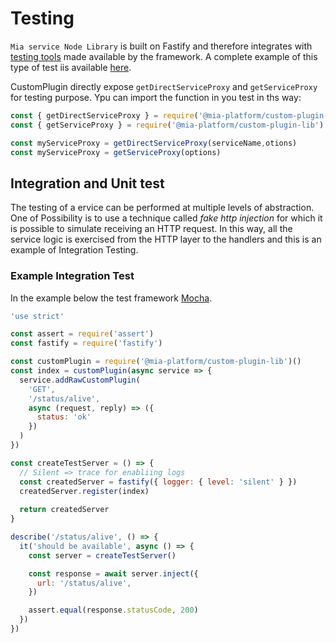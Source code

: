 # Testing
`Mia service Node Library` is built on Fastify and therefore integrates with [testing tools](https://www.fastify.io/docs/latest/Testing/)
made available by the framework. A complete example of this type of test iis available [here](https://github.com/mia-platform/custom-plugin-lib/blob/master/examples/advanced/test/).

CustomPlugin directly expose `getDirectServiceProxy` and `getServiceProxy` for testing purpose.
Ypu can import the function in you test in ths way:
``` javascript
const { getDirectServiceProxy } = require('@mia-platform/custom-plugin-lib') 
const { getServiceProxy } = require('@mia-platform/custom-plugin-lib') 

const myServiceProxy = getDirectServiceProxy(serviceName,otions)
const myServiceProxy = getServiceProxy(options)

 ```
## Integration and Unit test

The testing of a ervice can be performed at multiple levels of abstraction. One of
Possibility is to use a technique called _fake http injection_ for which it is possible to simulate
receiving an HTTP request. In this way, all the service logic is exercised from the HTTP layer to the handlers and
this is an example of Integration Testing.

### Example Integration Test

In the example below the test framework [Mocha](https://mochajs.org/).

```js
'use strict'

const assert = require('assert')
const fastify = require('fastify')

const customPlugin = require('@mia-platform/custom-plugin-lib')()
const index = customPlugin(async service => {
  service.addRawCustomPlugin(
    'GET',
    '/status/alive',
    async (request, reply) => ({
      status: 'ok'
    })
  )
})

const createTestServer = () => {
  // Silent => trace for enabliing logs
  const createdServer = fastify({ logger: { level: 'silent' } })
  createdServer.register(index)
  
  return createdServer
}

describe('/status/alive', () => {
  it('should be available', async () => {
    const server = createTestServer()

    const response = await server.inject({
      url: '/status/alive',
    })

    assert.equal(response.statusCode, 200)
  })
})
```